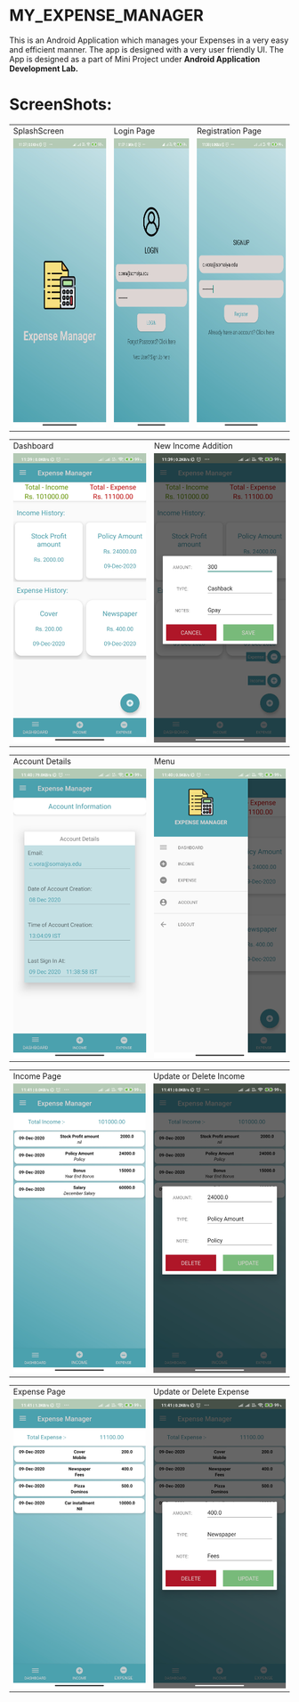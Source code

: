 # MY_EXPENSE_MANAGER

This is an Android Application which manages your Expenses in a very easy and efficient manner. The app is designed with a very user friendly UI. The App is designed as a part of Mini Project under **Android Application Development Lab.**

# ScreenShots:
 <table>
  <tr>
    <td>SplashScreen</td>
     <td>Login Page</td>
     <td>Registration Page</td>
  </tr>
  <tr>
    <td><img src="/Images/Splashscreen.jpg" width=270 height=520></td>
    <td><img src="/Images/Login.jpg" width=270 height=520></td>
    <td><img src="/Images/Signup.jpg" width=270 height=520></td>
  </tr>
 </table>

 <table>
  <tr>
    <td>Dashboard</td>
     <td>New Income Addition</td>
  </tr>
  <tr>
    <td><img src="/Images/Dashboard.jpg" width=270 height=520></td>
    <td><img src="/Images/AddIncome.jpg" width=270 height=520></td>
  </tr>
 </table>

 <table>
  <tr>
    <td>Account Details</td>
    <td>Menu</td>
  </tr>
  <tr>
    <td><img src="/Images/Account.jpg" width=270 height=520></td>
    <td><img src="/Images/Menu.jpg" width=270 height=520></td>
  </tr>
 </table>

 <table>
  <tr>
    <td>Income Page</td>
    <td>Update or Delete Income </td>
  </tr>
  <tr>
    <td><img src="/Images/incomefragment.jpg" width=270 height=520 ></td>
    <td><img src="/Images/income.jpg" width=270 height=520></td>
  </tr>
 </table>

 <table>
  <tr>
    <td>Expense Page</td>
    <td>Update or Delete Expense</td>
  </tr>
  <tr>
    <td><img src="/Images/expensefragment.jpg" width=270 height=520 ></td>
    <td><img src="/Images/expense.jpg" width=270 height=520></td>
  </tr>
 </table>

 
 

